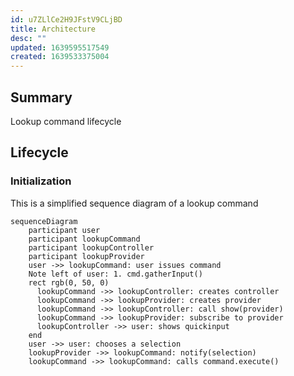 ```yaml
---
id: u7ZLlCe2H9JFstV9CLjBD
title: Architecture
desc: ""
updated: 1639595517549
created: 1639533375004
---
```


## Summary

Lookup command lifecycle

## Lifecycle

### Initialization

This is a simplified sequence diagram of a lookup command

```mermaid
sequenceDiagram
    participant user
    participant lookupCommand
    participant lookupController
    participant lookupProvider
    user ->> lookupCommand: user issues command
    Note left of user: 1. cmd.gatherInput()
    rect rgb(0, 50, 0)
      lookupCommand ->> lookupController: creates controller
      lookupCommand ->> lookupProvider: creates provider
      lookupCommand ->> lookupController: call show(provider)
      lookupCommand ->> lookupProvider: subscribe to provider
      lookupController ->> user: shows quickinput
    end
    user ->> user: chooses a selection
    lookupProvider ->> lookupCommand: notify(selection)
    lookupCommand ->> lookupCommand: calls command.execute()
```
